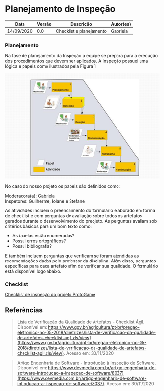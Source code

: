 # Planejamento de Inspeção

Data | Versão | Descrição | Autor(es)
----- | ------ | -------- | --------
14/09/2020 | 0.0 | Checklist e planejamento  | Gabriela

### Planejamento

Na fase de planejamento da Inspeção a equipe se prepara para a execução dos procedimentos que devem ser aplicados. A Inspeção possuei uma lógica e papeis como ilustrados pela Figura 1

![Figura 1: Processo de Inspeção Fonte: Dev Media](./img/inspecao.png)

No caso do nosso projeto os papeis são definidos como:

Moderadora(a): Gabriela  
Inspetores: Guilherme, Iolane e Stefane

As atividades incluem o preenchimento do formulário elaborado em forma de checklist e com perguntas de avaliação sobre todos os artefatos gerados durante o desenvolvimento do preojeto.
As perguntas avaliam sob critérios básicos para um bom texto como:

* As tabelas estão enumeradas?  
* Possui erros ortográficos?  
* Possui bibliografia?  

E também incluem perguntas que verificam se foram atendidas as recomendações dadas pelo professor da disciplina. Além disso, perguntas específicas para cada artefato afim de verificar sua qualidade. O formulário está disponível logo abaixo.

### Checklist

[Checklist de inspeção do projeto ProtoGame](https://docs.google.com/forms/d/e/1FAIpQLSeYJQ9n3wla_-lL0tBXR0LTkZCaO5Qc6UeN7cjsJjvkvIcU2Q/viewform?usp=sf_link)

## Referências

>Lista de Verificação da Qualidade de Artefatos - Checklist Ágil. Disponível em: https://www.gov.br/agricultura/pt-br/pregao-eletronico-no-05-2018/diretrizes/lista-de-verificacao-da-qualidade-de-artefatos-checklist-agil.xls/view](https://www.gov.br/agricultura/pt-br/pregao-eletronico-no-05-2018/diretrizes/lista-de-verificacao-da-qualidade-de-artefatos-checklist-agil.xls/view). Acesso em: 30/11/2020

>Artigo Engenharia de Software - Introdução à Inspeção de Software. Disponível em: https://www.devmedia.com.br/artigo-engenharia-de-software-introducao-a-inspecao-de-software/8037](https://www.devmedia.com.br/artigo-engenharia-de-software-introducao-a-inspecao-de-software/8037). Acesso em: 30/11/2020

